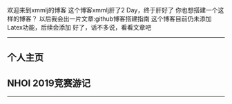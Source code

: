 欢迎来到xmmlj的博客
这个博客xmmlj肝了2 Day，终于肝好了
你也想搭建一个这样的博客？
以后我会出一片文章:github博客搭建指南
这个博客目前仍未添加Latex功能，后续会添加
好了，话不多说，看看文章吧


---

## 个人主页
## NHOI 2019竞赛游记

---
